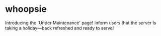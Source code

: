 # whoopsie
Introducing the 'Under Maintenance' page! Inform users that the server is taking a holiday—back refreshed and ready to serve!
